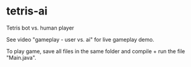 # tetris-ai
Tetris bot vs. human player

See video "gameplay - user vs. ai" for live gameplay demo. 

To play game, save all files in the same folder and compile + run the file "Main.java".
